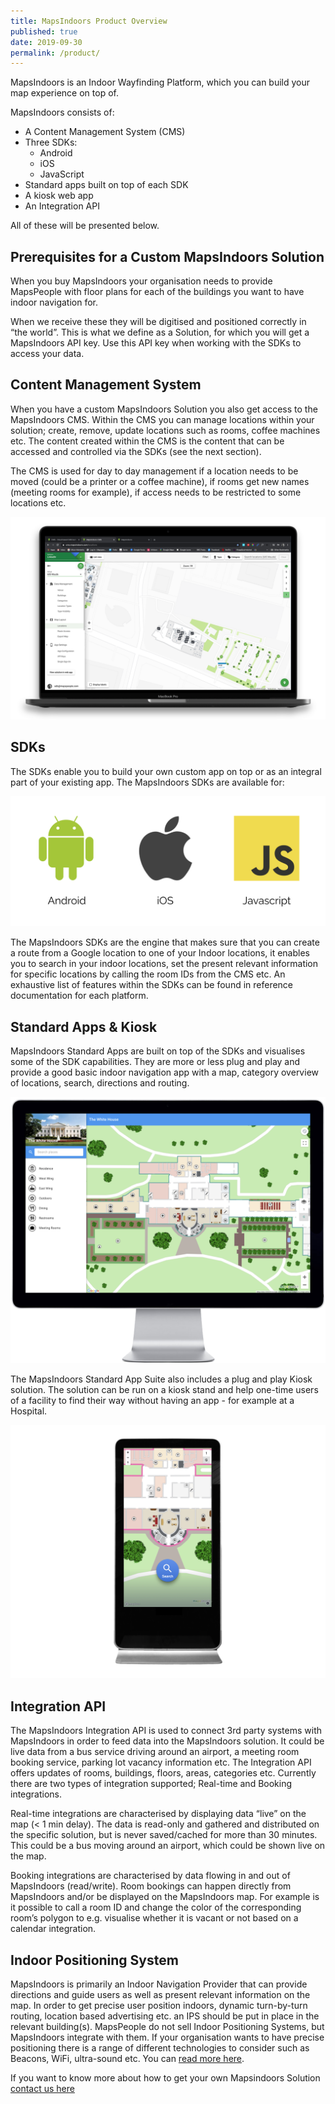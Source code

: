 ```yaml
---
title: MapsIndoors Product Overview
published: true
date: 2019-09-30
permalink: /product/
---
```


MapsIndoors is an Indoor Wayfinding Platform, which you can build your map experience on top of.

MapsIndoors consists of:

* A Content Management System (CMS)
* Three SDKs:
  * Android
  * iOS
  * JavaScript
* Standard apps built on top of each SDK 
* A kiosk web app
* An Integration API

All of these will be presented below.

## Prerequisites for a Custom MapsIndoors Solution

When you buy MapsIndoors your organisation needs to provide MapsPeople with floor plans for each of the buildings you want to have indoor navigation for.

When we receive these they will be digitised and positioned correctly in “the world”. This is what we define as a Solution, for which you will get a MapsIndoors API key. Use this API key when working with the SDKs to access your data.

## Content Management System

When you have a custom MapsIndoors Solution you also get access to the MapsIndoors CMS. Within the CMS you can manage locations within your solution; create, remove, update locations such as rooms, coffee machines etc. The content created within the CMS is the content that can be accessed and controlled via the SDKs (see the next section).

The CMS is used for day to day management if a location needs to be moved (could be a printer or a coffee machine), if rooms get new names (meeting rooms for example), if access needs to be restricted to some locations etc.

![MapsIndoors CMS](/assets/product/CMS.png "MapsIndoors CMS")

## SDKs

The SDKs enable you to build your own custom app on top or as an integral part of your existing app. The MapsIndoors SDKs are available for:

![Platforms](/assets/product/Platforms.png "Platforms")

The MapsIndoors SDKs are the engine that makes sure that you can create a route from a Google location to one of your Indoor locations, it enables you to search in your indoor locations, set the present relevant information for specific locations by calling the room IDs from the CMS etc. An exhaustive list of features within the SDKs can be found in reference documentation for each platform.

## Standard Apps & Kiosk

MapsIndoors Standard Apps are built on top of the SDKs and visualises some of the SDK capabilities. They are more or less plug and play and provide a good basic indoor navigation app with a map, category overview of locations, search, directions and routing.

![WebApp](/assets/product/webApp.png "WebApp")

The MapsIndoors Standard App Suite also includes a plug and play Kiosk solution. The solution can be run on a kiosk stand and help one-time users of a facility to find their way without having an app - for example at a Hospital.

![Kiosk](/assets/product/Kiosk1.png "Kiosk")

## Integration API

The MapsIndoors Integration API is used to connect 3rd party systems with MapsIndoors in order to feed data into the MapsIndoors solution. It could be live data from a bus service driving around an airport, a meeting room booking service, parking lot vacancy information etc. The Integration API offers updates of rooms, buildings, floors, areas, categories etc. Currently there are two types of integration supported; Real-time and Booking integrations.

Real-time integrations are characterised by displaying data “live” on the map (< 1 min delay). The data is read-only and gathered and distributed on the specific solution, but is never saved/cached for more than 30 minutes. This could be a bus moving around an airport, which could be shown live on the map.

Booking integrations are characterised by data flowing in and out of MapsIndoors (read/write). Room bookings can happen directly from MapsIndoors and/or be displayed on the MapsIndoors map. For example is it possible to call a room ID and change the color of the corresponding room’s polygon to e.g. visualise whether it is vacant or not based on a calendar integration.

## Indoor Positioning System

MapsIndoors is primarily an Indoor Navigation Provider that can provide directions and guide users as well as present relevant information on the map.
In order to get precise user position indoors, dynamic turn-by-turn routing, location based advertising etc. an IPS should be put in place in the relevant building(s).
MapsPeople do not sell Indoor Positioning Systems, but MapsIndoors integrate with them. If your organisation wants to have precise positioning there is a range of different technologies to consider such as Beacons, WiFi, ultra-sound etc. You can [read more here](https://blog.mapspeople.com/mapsindoors/indoor-positioning-101).

If you want to know more about how to get your own Mapsindoors Solution [contact us here](https://resources.mapspeople.com/contact-us)
